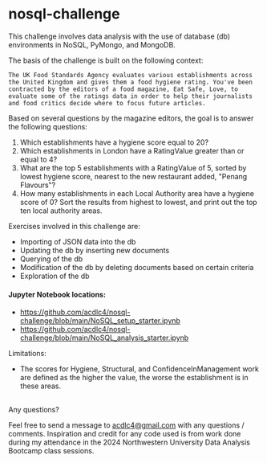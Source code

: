 # nosql-challenge

This challenge involves data analysis with the use of database (db) environments in NoSQL, PyMongo, and MongoDB.

The basis of the challenge is built on the following context:

    The UK Food Standards Agency evaluates various establishments across the United Kingdom and gives them a food hygiene rating. You've been contracted by the editors of a food magazine, Eat Safe, Love, to evaluate some of the ratings data in order to help their journalists and food critics decide where to focus future articles.

Based on several questions by the magazine editors, the goal is to answer the following questions:
1) Which establishments have a hygiene score equal to 20?
2) Which establishments in London have a RatingValue greater than or equal to 4?
3) What are the top 5 establishments with a RatingValue of 5, sorted by lowest hygiene score, nearest to the new restaurant added, "Penang Flavours"?
4) How many establishments in each Local Authority area have a hygiene score of 0? Sort the results from highest to lowest, and print out the top ten local authority areas.

Exercises involved in this challenge are:
- Importing of JSON data into the db
- Updating the db by inserting new documents
- Querying of the db
- Modification of the db by deleting documents based on certain criteria
- Exploration of the db 

#### Jupyter Notebook locations:
- https://github.com/acdlc4/nosql-challenge/blob/main/NoSQL_setup_starter.ipynb
- https://github.com/acdlc4/nosql-challenge/blob/main/NoSQL_analysis_starter.ipynb


Limitations: 
- The scores for Hygiene, Structural, and ConfidenceInManagement work are defined as the higher the value, the worse the establishment is in these areas.

##
Any questions?

Feel free to send a message to acdlc4@gmail.com with any questions / comments. Inspiration and credit for any code used is from work done during my attendance in the 2024 Northwestern University Data Analysis Bootcamp class sessions.